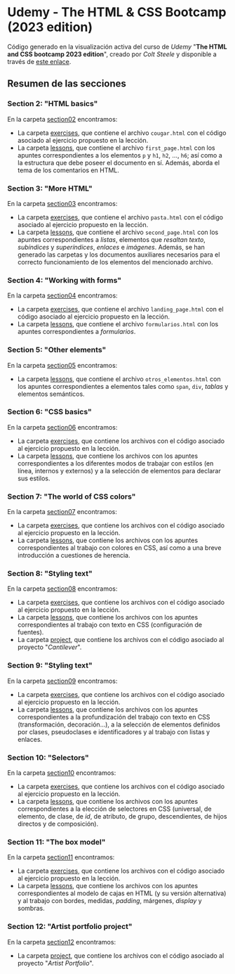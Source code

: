 # Udemy - The HTML & CSS Bootcamp (2023 edition)

Código generado en la visualización activa del curso de _Udemy_ "**The HTML and CSS bootcamp 2023 edition**", creado por _Colt Steele_ y disponible a través de [este enlace](https://www.udemy.com/course/html-and-css-bootcamp/).

## Resumen de las secciones

### Section 2: "HTML basics"

En la carpeta [section02](/section02) encontramos:

- La carpeta [exercises](/section02/exercises/), que contiene el archivo `cougar.html` con el código asociado al ejercicio propuesto en la lección.
- La carpeta [lessons](/section02/lessons/), que contiene el archivo `first_page.html` con los apuntes correspondientes a los elementos `p` y `h1`, `h2`, ..., `h6`; así como a la estructura que debe poseer el documento en sí. Además, aborda el tema de los comentarios en HTML.

### Section 3: "More HTML"

En la carpeta [section03](/section03/) encontramos:

- La carpeta [exercises](/section03/exercises/), que contiene el archivo `pasta.html` con el código asociado al ejercicio propuesto en la lección.
- La carpeta [lessons](/section03/lessons/), que contiene el archivo `second_page.html` con los apuntes correspondientes a _listas_, elementos que _resaltan texto_, _subíndices_ y _superíndices_, _enlaces_ e _imágenes_. Además, se han generado las carpetas y los documentos auxiliares necesarios para el correcto funcionamiento de los elementos del mencionado archivo.

### Section 4: "Working with forms"

En la carpeta [section04](/section04/) encontramos:

- La carpeta [exercises](/section04/exercises/), que contiene el archivo `landing_page.html` con el código asociado al ejercicio propuesto en la lección.
- La carpeta [lessons](/section04/lessons/), que contiene el archivo `formularios.html` con los apuntes correspondientes a _formularios_.

### Section 5: "Other elements"

En la carpeta [section05](/section05/) encontramos:

- La carpeta [lessons](/section05/lessons/), que contiene el archivo `otros_elementos.html` con los apuntes correspondientes a elementos tales como `span`, `div`, _tablas_ y elementos semánticos.

### Section 6: "CSS basics"

En la carpeta [section06](/section06/) encontramos:

- La carpeta [exercises](/section06/exercises/), que contiene los archivos con el código asociado al ejercicio propuesto en la lección.
- La carpeta [lessons](/section06/lessons/), que contiene los archivos con los apuntes correspondientes a los diferentes modos de trabajar con estilos (en línea, internos y externos) y a la selección de elementos para declarar sus estilos.

### Section 7: "The world of CSS colors"

En la carpeta [section07](/section07/) encontramos:

- La carpeta [exercises](/section07/exercises/), que contiene los archivos con el código asociado al ejercicio propuesto en la lección.
- La carpeta [lessons](/section07/lessons/), que contiene los archivos con los apuntes correspondientes al trabajo con colores en CSS, así como a una breve introducción a cuestiones de herencia.

### Section 8: "Styling text"

En la carpeta [section08](/section08/) encontramos:

- La carpeta [exercises](/section08/exercises/), que contiene los archivos con el código asociado al ejercicio propuesto en la lección.
- La carpeta [lessons](/section08/lessons/), que contiene los archivos con los apuntes correspondientes al trabajo con texto en CSS (configuración de fuentes).
- La carpeta [project](/section08/project/), que contiene los archivos con el código asociado al proyecto "_Cantilever_".

### Section 9: "Styling text"

En la carpeta [section09](/section09/) encontramos:

- La carpeta [exercises](/section09/exercises/), que contiene los archivos con el código asociado al ejercicio propuesto en la lección.
- La carpeta [lessons](/section09/lessons/), que contiene los archivos con los apuntes correspondientes a la profundización del trabajo con texto en CSS (transformación, decoración...), a la selección de elementos definidos por clases, pseudoclases e identificadores y al trabajo con listas y enlaces.

### Section 10: "Selectors"

En la carpeta [section10](/section10/) encontramos:

- La carpeta [exercises](/section10/exercises/), que contiene los archivos con el código asociado al ejercicio propuesto en la lección.
- La carpeta [lessons](/section10/lessons/), que contiene los archivos con los apuntes correspondientes a la elección de selectores en CSS (universal, de elemento, de clase, de _id_, de atributo, de grupo, descendientes, de hijos directos y de composición).

### Section 11: "The box model"

En la carpeta [section11](/section11/) encontramos:

- La carpeta [exercises](/section11/exercises/), que contiene los archivos con el código asociado al ejercicio propuesto en la lección.
- La carpeta [lessons](/section11/lessons/), que contiene los archivos con los apuntes correspondientes al modelo de cajas en HTML (y su versión alternativa) y al trabajo con bordes, medidas, _padding_, márgenes, _display_ y sombras.

### Section 12: "Artist portfolio project"

En la carpeta [section12](/section12/) encontramos:

- La carpeta [project](/section12/project/), que contiene los archivos con el código asociado al proyecto "_Artist Portfolio_".
